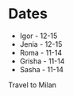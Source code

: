 # Dates
- Igor - 12-15
- Jenia - 12-15
- Roma - 11-14
- Grisha - 11-14
- Sasha - 11-14


Travel to Milan

